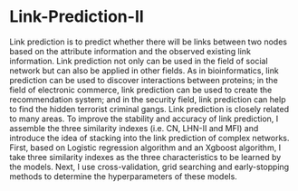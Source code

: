 # Link-Prediction-II
Link prediction is to predict whether there will be links between two nodes based on the attribute information and the observed existing link information. Link prediction not only can be used in the field of social network but can also be applied in other fields. As in bioinformatics, link prediction can be used to discover interactions between proteins; in the field of electronic commerce, link prediction can be used to create the recommendation system; and in the security field, link prediction can help to find the hidden terrorist criminal gangs. Link prediction is closely related to many areas. 
To improve the stability and accuracy of link prediction, I assemble the three similarity indexes (i.e. CN, LHN-II and MFI) and introduce the idea of stacking into the link prediction of complex networks. First, based on Logistic regression algorithm and an Xgboost algorithm, I take three similarity indexes as the three characteristics to be learned by the models. Next, I use cross-validation, grid searching and early-stopping methods to determine the hyperparameters of these models. 
